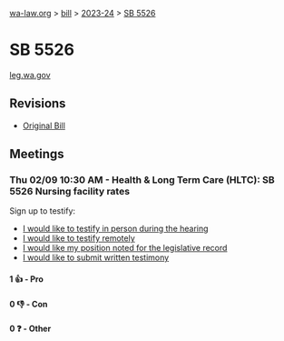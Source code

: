 [wa-law.org](/) > [bill](/bill/) > [2023-24](/bill/2023-24/) > [SB 5526](/bill/2023-24/sb/5526/)

# SB 5526
[leg.wa.gov](https://app.leg.wa.gov/billsummary?BillNumber=5526&Year=2023&Initiative=false)

## Revisions
* [Original Bill](1/)

## Meetings
### Thu 02/09 10:30 AM - Health & Long Term Care (HLTC): SB 5526 Nursing facility rates
Sign up to testify:
* [I would like to testify in person during the hearing](https://app.leg.wa.gov/csi/Testifier/Add?chamber=House&mId=30627&aId=150471&caId=21092&tId=1)
* [I would like to testify remotely](https://app.leg.wa.gov/csi/Testifier/Add?chamber=House&mId=30627&aId=150471&caId=21092&tId=2)
* [I would like my position noted for the legislative record](https://app.leg.wa.gov/csi/Testifier/Add?chamber=House&mId=30627&aId=150471&caId=21092&tId=3)
* [I would like to submit written testimony](https://app.leg.wa.gov/csi/Testifier/Add?chamber=House&mId=30627&aId=150471&caId=21092&tId=4)

#### 1 👍 - Pro

#### 0 👎 - Con

#### 0 ❓ - Other
